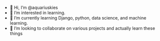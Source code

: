 - 👋 Hi, I’m @aquariuskies
- 👀 I’m interested in learning.
- 🌱 I’m currently learning Django, python, data science, and machine learning.
- 💞️ I’m looking to collaborate on various projects and actually learn these things

<!---
aquariuskies/aquariuskies is a ✨ special ✨ repository because its `README.md` (this file) appears on your GitHub profile.
You can click the Preview link to take a look at your changes.
--->
